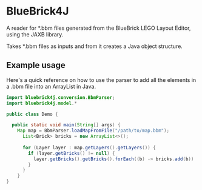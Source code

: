 # BlueBrick4J

A reader for *.bbm files generated from the BlueBrick LEGO Layout Editor, using the JAXB library.

Takes *.bbm files as inputs and from it creates a Java object structure.

## Example usage
Here's a quick reference on how to use the parser to add all the <Brick> elements in a .bbm file into an ArrayList in Java.

```java
import bluebrick4j.conversion.BbmParser;
import bluebrick4j.model.*

public class Demo {

  public static void main(String[] args) {
    Map map = BbmParser.loadMapFromFile("/path/to/map.bbm");
      List<Brick> bricks = new ArrayList<>();
      
      for (Layer layer : map.getLayers().getLayers()) {
        if (layer.getBricks() != null) {
          layer.getBricks().getBricks().forEach((b) -> bricks.add(b))
        }
      }
    }
}
```

